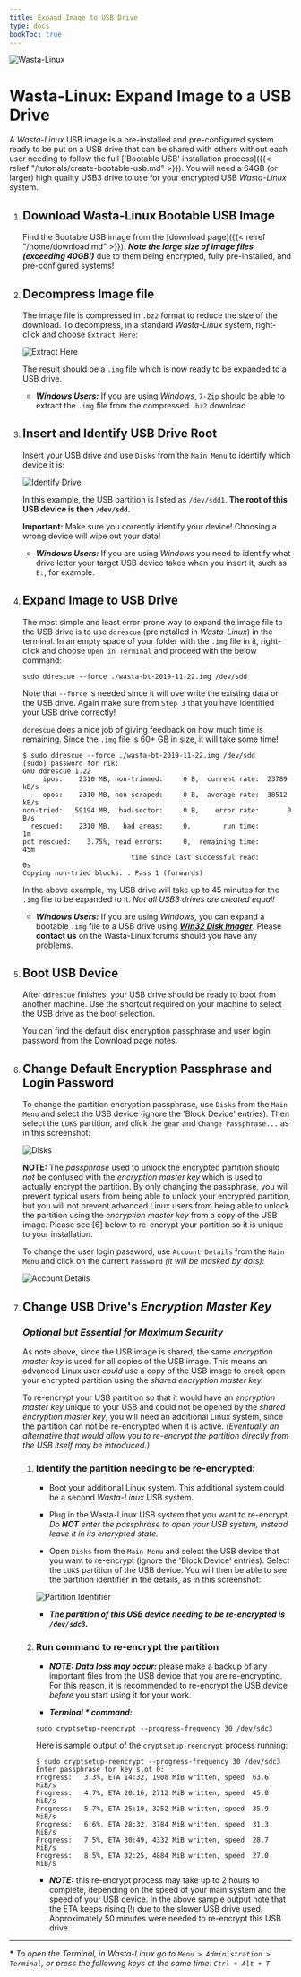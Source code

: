 ```yaml
---
title: Expand Image to USB Drive
type: docs
bookToc: true
---
```


![Wasta-Linux](/media/wasta-linux-round-128.png)

# Wasta-Linux: Expand Image to a USB Drive

A *Wasta-Linux* USB image is a pre-installed and pre-configured system ready to be put on a USB drive that can be shared with others without each user needing to follow the full ['Bootable USB' installation process]({{< relref "/tutorials/create-bootable-usb.md" >}}). You will need a 64GB (or larger) high quality USB3 drive to use for your encrypted USB *Wasta-Linux* system.

1. ## Download Wasta-Linux Bootable USB Image

    Find the Bootable USB image from the [download page]({{< relref "/home/download.md" >}}). ***Note the large size of image files (exceeding 40GB!)*** due to them being encrypted, fully pre-installed, and pre-configured systems!

2. ## Decompress Image file

    The image file is compressed in `.bz2` format to reduce the size of the download. To decompress, in a standard *Wasta-Linux* system, right-click and choose `Extract Here`:

    ![Extract Here](/media/tutorials/expand-usb-image/extract-here.png)

    The result should be a `.img` file which is now ready to be expanded to a USB drive.

    - ***Windows Users:*** If you are using *Windows*, `7-Zip` should be able to extract the `.img` file from the compressed `.bz2` download.

3. ## Insert and Identify USB Drive Root

    Insert your USB drive and use `Disks` from the `Main Menu` to identify which device it is:

    ![Identify Drive](/media/tutorials/expand-usb-image/identify-drive.png)

    In this example, the USB partition is listed as `/dev/sdd1`. **The root of this USB device is then `/dev/sdd`.**

    **Important:** Make sure you correctly identify your device! Choosing a wrong device will wipe out your data!

    - ***Windows Users:*** If you are using *Windows* you need to identify what drive letter your target USB device takes when you insert it, such as `E:`, for example.

4. ## Expand Image to USB Drive

    The most simple and least error-prone way to expand the image file to the USB drive is to use `ddrescue` (preinstalled in *Wasta-Linux*) in the terminal. In an empty space of your folder with the `.img` file in it, right-click and choose `Open in Terminal` and proceed with the below command:

    ````
    sudo ddrescue --force ./wasta-bt-2019-11-22.img /dev/sdd
    ````

    Note that `--force` is needed since it will overwrite the existing data on the USB drive. Again make sure from `Step 3` that you have identified your USB drive correctly!

    `ddrescue` does a nice job of giving feedback on how much time is remaining. Since the `.img` file is 60+ GB in size, it will take some time!

    ````
    $ sudo ddrescue --force ./wasta-bt-2019-11-22.img /dev/sdd
    [sudo] password for rik:
    GNU ddrescue 1.22
         ipos:    2310 MB, non-trimmed:     0 B,  current rate:  23789 kB/s
         opos:    2310 MB, non-scraped:     0 B,  average rate:  38512 kB/s
    non-tried:   59194 MB,  bad-sector:     0 B,    error rate:       0 B/s
      rescued:    2310 MB,   bad areas:     0,        run time:          1m
    pct rescued:    3.75%, read errors:     0,  remaining time:         45m
                               time since last successful read:          0s
    Copying non-tried blocks... Pass 1 (forwards)
    ````

    In the above example, my USB drive will take up to 45 minutes for the `.img` file to be expanded to it. *Not all USB3 drives are created equal!*

    - ***Windows Users:*** If you are using *Windows*, you can expand a bootable `.img` file to a USB drive using [***Win32 Disk Imager***](https://sourceforge.net/projects/win32diskimager/). Please **contact us** on the Wasta-Linux forums should you have any problems.

4. ## Boot USB Device

    After `ddrescue` finishes, your USB drive should be ready to boot from another machine. Use the shortcut required on your machine to select the USB drive as the boot selection.

    You can find the default disk encryption passphrase and user login password from the Download page notes.

5. ## Change Default Encryption Passphrase and Login Password

    To change the partition encryption passphrase, use `Disks` from the `Main Menu` and select the USB device (ignore the 'Block Device' entries). Then select the `LUKS` partition, and click the `gear` and `Change Passphrase...` as in this screenshot:

    ![Disks](/media/tutorials/expand-usb-image/disks.png)

    **NOTE:** The *passphrase* used to unlock the encrypted partition should *not* be confused with the *encryption master key* which is used to actually encrypt the partition. By only changing the passphrase, you will prevent typical users from being able to unlock your encrypted partition, but you will not prevent advanced Linux users from being able to unlock the partition using the *encryption master key* from a copy of the USB image. Please see [6] below to re-encrypt your partition so it is unique to your installation.

    To change the user login password, use `Account Details` from the `Main Menu` and click on the current `Password` *(it will be masked by dots):*

    ![Account Details](/media/tutorials/expand-usb-image/account-details.png)

6. ## Change USB Drive's *Encryption Master Key*

    ### *Optional but Essential for Maximum Security*

    As note above, since the USB image is shared, the same *encryption master key* is used for all copies of the USB image. This means an advanced Linux user *could* use a copy of the USB image to crack open your encrypted partition using the *shared encryption master key.*

    To re-encrypt your USB partition so that it would have an *encryption master key* unique to your USB and could not be opened by the *shared encryption master key*, you will need an additional Linux system, since the partition can not be re-encrypted when it is active. *(Eventually an alternative that would allow you to re-encrypt the partition directly from the USB itself may be introduced.)*

    1. ### Identify the partition needing to be re-encrypted:

        - Boot your additional Linux system. This additional system could be a second *Wasta-Linux* USB system.

        - Plug in the Wasta-Linux USB system that you want to re-encrypt. _Do **NOT** enter the passphrase to open your USB system, instead leave it in its encrypted state._

        - Open `Disks` from the `Main Menu` and select the USB device that you want to re-encrypt (ignore the 'Block Device' entries). Select the `LUKS` partition of the USB device. You will then be able to see the partition identifier in the details, as in this screenshot:

        ![Partition Identifier](/media/tutorials/expand-usb-image/partition-identifier.png)

        - ***The partition of this USB device needing to be re-encrypted is `/dev/sdc3`.***

    2. ### Run command to re-encrypt the partition

        - ***NOTE: Data loss may occur:*** please make a backup of any important files from the USB device that you are re-encrypting. For this reason, it is recommended to re-encrypt the USB device *before* you start using it for your work.

        - ***Terminal \* command:*** 

        ```
        sudo cryptsetup-reencrypt --progress-frequency 30 /dev/sdc3
        ```

        Here is sample output of the `cryptsetup-reencrypt` process running:

        ```
        $ sudo cryptsetup-reencrypt --progress-frequency 30 /dev/sdc3
        Enter passphrase for key slot 0: 
        Progress:   3.3%, ETA 14:32, 1908 MiB written, speed  63.6 MiB/s
        Progress:   4.7%, ETA 20:16, 2712 MiB written, speed  45.0 MiB/s
        Progress:   5.7%, ETA 25:10, 3252 MiB written, speed  35.9 MiB/s
        Progress:   6.6%, ETA 28:32, 3784 MiB written, speed  31.3 MiB/s
        Progress:   7.5%, ETA 30:49, 4332 MiB written, speed  28.7 MiB/s
        Progress:   8.5%, ETA 32:25, 4884 MiB written, speed  27.0 MiB/s
        ```

        - ***NOTE:*** this re-encrypt process may take up to 2 hours to complete, depending on the speed of your main system and the speed of your USB device. In the above sample output note that the ETA keeps rising (!) due to the slower USB drive used. Approximately 50 minutes were needed to re-encrypt this USB drive.

---
**\*** _To open the Terminal, in Wasta-Linux go to ```Menu > Administration > Terminal```, or press the following keys at the same time: ```Ctrl + Alt + T```_
